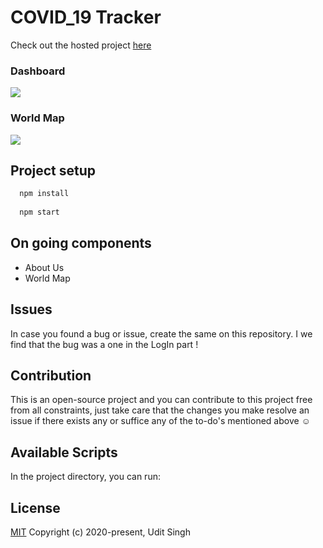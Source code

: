 # COVID_19 Tracker
Check out the hosted project [here](/)

### Dashboard 

![ ](https://github.com/Udit-singh/Covid-19_Tracker/blob/master/src/components/images/main.png)

### World Map 

![ ](https://github.com/Udit-singh/Covid-19_Tracker/blob/master/src/components/images/map.png)

## Project setup
```bash
  npm install
  
  npm start
```

## On going components
*  About Us
*  World Map

## Issues
In case you found a bug or issue, create the same on this repository. I we find that the bug was a one in the LogIn part !

## Contribution
This is an open-source project and you can contribute to this project free from all constraints, just take care that the changes you make resolve an issue if there exists any or suffice any of the to-do's mentioned above :relaxed:

## Available Scripts

In the project directory, you can run:

## License

[MIT](http://opensource.org/licenses/MIT)
Copyright (c) 2020-present, Udit Singh